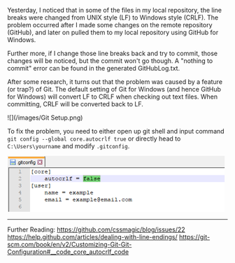 Yesterday, I noticed that in some of the files in my local repository, the line breaks were changed from UNIX style (LF) to Windows style (CRLF). The problem occurred after I made some changes on the remote repository (GitHub), and later on pulled them to my local repository using GitHub for Windows.

Further more, if I change those line breaks back and try to commit, those changes will be noticed, but the commit won't go though. A "nothing to commit" error can be found in the generated GitHubLog.txt.

After some research, it turns out that the problem was caused by a feature (or trap?) of Git. The default setting of Git for Windows (and hence GitHub for Windows) will convert LF to CRLF when checking out text files. When committing, CRLF will be converted back to LF.

![](/images/Git Setup.png)

To fix the problem, you need to either open up git shell and input command `git config --global core.autocrlf true` or directly head to `C:\Users\yourname` and modify `.gitconfig`.

![](/images/.gitconfig.png)

---

Further Reading:
https://github.com/cssmagic/blog/issues/22
https://help.github.com/articles/dealing-with-line-endings/
https://git-scm.com/book/en/v2/Customizing-Git-Git-Configuration#__code_core_autocrlf_code
